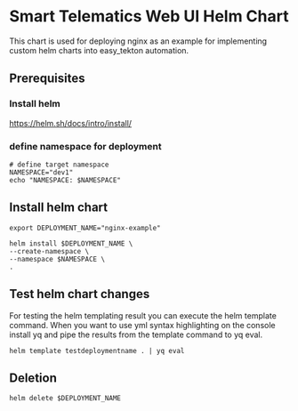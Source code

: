 # Smart Telematics Web UI Helm Chart

This chart is used for deploying nginx as an example for implementing custom helm charts into easy_tekton automation.

## Prerequisites

### Install helm
https://helm.sh/docs/intro/install/

### define namespace for deployment
```
# define target namespace
NAMESPACE="dev1"
echo "NAMESPACE: $NAMESPACE"
```


## Install helm chart
```
export DEPLOYMENT_NAME="nginx-example"

helm install $DEPLOYMENT_NAME \
--create-namespace \
--namespace $NAMESPACE \
.

```

## Test helm chart changes
For testing the helm templating result you can execute the helm template command.
When you want to use yml syntax highlighting on the console install yq and pipe the results from the template command to yq eval.

```
helm template testdeploymentname . | yq eval
```

## Deletion
```
helm delete $DEPLOYMENT_NAME
```